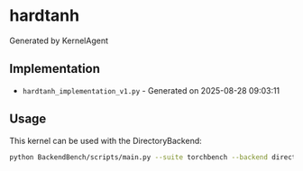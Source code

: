 # hardtanh

Generated by KernelAgent

## Implementation

- `hardtanh_implementation_v1.py` - Generated on 2025-08-28 09:03:11

## Usage

This kernel can be used with the DirectoryBackend:
```bash
python BackendBench/scripts/main.py --suite torchbench --backend directory --ops hardtanh
```
